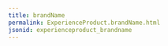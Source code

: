 ```yaml
---
title: brandName
permalink: ExperienceProduct.brandName.html
jsonid: experienceproduct_brandname
---
```

